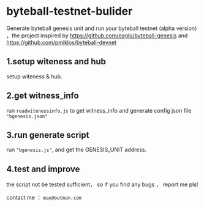 # byteball-testnet-bulider
Generate byteball genesis unit  and run your byteball testnet (alpha version) ，the project inspired by https://github.com/eaglo/byteball-genesis and https://github.com/pmiklos/byteball-devnet 

## 1.setup witeness and hub
setup witeness & hub.

## 2.get  witness_info 
run `readwitenessinfo.js` to get witness_info and generate config json file `"bgenesis.json"`

## 3.run generate script 
run `"bgenesis.js"`, and get the GENESIS_UNIT address.

## 4.test and improve

the script not be tested sufficient， so if you find any bugs ， report me pls!

contact me ： `max@outman.com`
 
